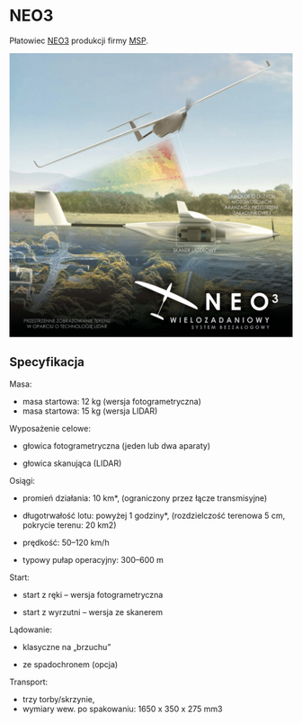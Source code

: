 # NEO3

Płatowiec [NEO3](https://uav.com.pl/pl/co-robimy/bsl/neo3) produkcji firmy [MSP](https://uav.com.pl/pl).

![NEO3](../images/neo3.jpg)



## Specyfikacja

Masa:

- masa startowa: 12 kg (wersja fotogrametryczna)
- masa startowa: 15 kg (wersja LIDAR)

Wyposażenie celowe:

- głowica fotogrametryczna (jeden lub dwa aparaty)

- głowica skanująca (LIDAR)

Osiągi:

- promień działania: 10 km*, (ograniczony przez łącze transmisyjne)

- długotrwałość lotu: powyżej 1 godziny*, (rozdzielczość terenowa 5 cm, pokrycie terenu: 20 km2)

- prędkość: 50–120 km/h

- typowy pułap operacyjny: 300–600 m

Start:

- start z ręki – wersja fotogrametryczna

- start z wyrzutni – wersja ze skanerem

Lądowanie:

- klasyczne na „brzuchu”

- ze spadochronem (opcja)

Transport:

- trzy torby/skrzynie,
- wymiary wew. po spakowaniu: 1650 x 350 x 275 mm3



